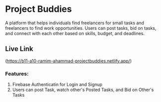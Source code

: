 # Project Buddies

A platform that helps individuals find freelancers for small tasks and freelancers to find work opportunities. Users can post tasks, bid on tasks, and connect with each other based on skills, budget, and deadlines.


## Live Link

(https://b11-a10-ramim-ahammad-projectbuddies.netlify.app/)

### Features: 

1. Firebase Authenticatin for Login and Signup
2. Users can post Task, watch other's Posted Tasks, and Bid on Other's Tasks
